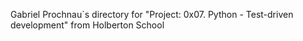 Gabriel Prochnau`s directory for "Project: 0x07. Python - Test-driven development" from Holberton School